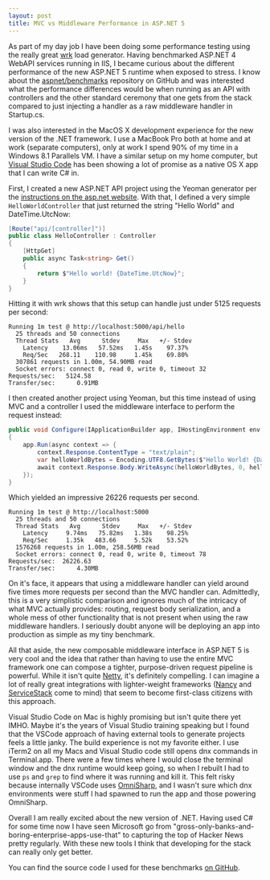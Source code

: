 ```yaml
---
layout: post
title: MVC vs Middleware Performance in ASP.NET 5
---
```


As part of my day job I have been doing some performance testing using the really great [wrk](https://github.com/wg/wrk) load generator. Having benchmarked ASP.NET 4 WebAPI services running in IIS, I became curious about the different performance of the new ASP.NET 5 runtime when exposed to stress. I know about the [aspnet/benchmarks](https://github.com/aspnet/benchmarks) repository on GitHub and was interested what the performance differences would be when running as an API with controllers and the other standard ceremony that one gets from the stack compared to just injecting a handler as a raw middleware handler in Startup.cs.

I was also interested in the MacOS X development experience for the new version of the .NET framework. I use a MacBook Pro both at home and at work (separate computers), only at work I spend 90% of my time in a Windows 8.1 Parallels VM. I have a similar setup on my home computer, but [Visual Studio Code](https://code.visualstudio.com) has been showing a lot of promise as a native OS X app that I can write C# in.

First, I created a new ASP.NET API project using the Yeoman generator per the [instructions on the asp.net website](http://docs.asp.net/en/latest/client-side/yeoman.html). With that, I defined a very simple `HelloWorldController` that just returned the string "Hello World" and DateTime.UtcNow:

``` csharp
[Route("api/[controller]")]
public class HelloController : Controller
{
    [HttpGet]
    public async Task<string> Get()
    {
        return $"Hello world! {DateTime.UtcNow}";
    }
}
```

Hitting it with wrk shows that this setup can handle just under 5125 requests per second:

    Running 1m test @ http://localhost:5000/api/hello
      25 threads and 50 connections
      Thread Stats   Avg      Stdev     Max   +/- Stdev
        Latency    13.06ms   57.52ms   1.45s    97.37%
        Req/Sec   268.11    110.98     1.45k    69.80%
      307861 requests in 1.00m, 54.90MB read
      Socket errors: connect 0, read 0, write 0, timeout 32
    Requests/sec:   5124.58
    Transfer/sec:      0.91MB

I then created another project using Yeoman, but this time instead of using MVC and a controller I used the middleware interface to perform the request instead:

``` csharp
public void Configure(IApplicationBuilder app, IHostingEnvironment env, ILoggerFactory loggerFactory)
{
    app.Run(async context => {
        context.Response.ContentType = "text/plain";
        var helloWorldBytes = Encoding.UTF8.GetBytes($"Hello World! {DateTime.UtcNow}");
        await context.Response.Body.WriteAsync(helloWorldBytes, 0, helloWorldBytes.Length);
    });
}
```

Which yielded an impressive 26226 requests per second.

    Running 1m test @ http://localhost:5000
      25 threads and 50 connections
      Thread Stats   Avg      Stdev     Max   +/- Stdev
        Latency     9.74ms   75.82ms   1.38s    98.25%
        Req/Sec     1.35k   483.66     5.52k    53.52%
      1576268 requests in 1.00m, 258.56MB read
      Socket errors: connect 0, read 0, write 0, timeout 78
    Requests/sec:  26226.63
    Transfer/sec:      4.30MB

On it's face, it appears that using a middleware handler can yield around five times more requests per second than the MVC handler can. Admittedly, this is a very simplistic comparison and ignores much of the intricacy of what MVC actually provides: routing, request body serialization, and a whole mess of other functionality that is not present when using the raw middleware handlers. I seriously doubt anyone will be deploying an app into production as simple as my tiny benchmark.

All that aside, the new composable middleware interface in ASP.NET 5 is very cool and the idea that rather than having to use the entire MVC framework one can compose a tighter, purpose-driven request pipeline is powerful. While it isn't quite  [Netty](http://netty.io/), it's definitely compelling. I can imagine a lot of really great integrations with lighter-weight frameworks ([Nancy](http://nancyfx.org) and [ServiceStack](https://servicestack.net) come to mind) that seem to become first-class citizens with this approach.

Visual Studio Code on Mac is highly promising but isn't quite there yet IMHO. Maybe it's the years of Visual Studio training speaking but I found that the VSCode approach of having external tools to generate projects feels a little janky. The build experience is not my favorite either. I use iTerm2 on all my Macs and Visual Studio code still opens dnx commands in Terminal.app. There were a few times where I would close the terminal window and the dnx runtime would keep going, so when I rebuilt I had to use `ps` and `grep` to find where it was running and kill it. This felt risky because internally VSCode uses [OmniSharp](http://www.omnisharp.net), and I wasn't sure which dnx environments were stuff I had spawned to run the app and those powering OmniSharp.

Overall I am really excited about the new version of .NET. Having used C# for some time now I have seen Microsoft go from "gross-only-banks-and-boring-enterprise-apps-use-that" to capturing the top of Hacker News pretty regularly. With these new tools I think that developing for the stack can really only get better.

You can find the source code I used for these benchmarks [on GitHub](https://github.com/ametzger/basic-vnext-benchmark).
